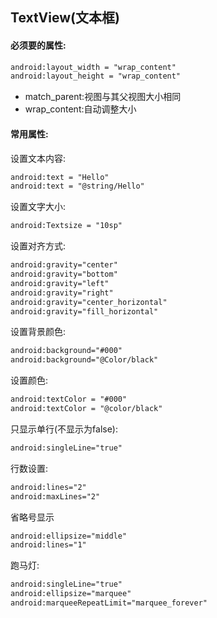 ## TextView(文本框)
#### 必须要的属性:
```xml
android:layout_width = "wrap_content"
android:layout_height = "wrap_content"
```  
* match_parent:视图与其父视图大小相同  
* wrap_content:自动调整大小  
#### 常用属性:  
设置文本内容:    
```xml
android:text = "Hello"
android:text = "@string/Hello"
```  
设置文字大小:    
```xml
android:Textsize = "10sp"
```  
设置对齐方式:  
```xml
android:gravity="center"
android:gravity="bottom" 
android:gravity="left" 
android:gravity="right" 
android:gravity="center_horizontal"  
android:gravity="fill_horizontal"  
```  
设置背景颜色:  
```xml
android:background="#000"
android:background="@Color/black"
```  
设置颜色:    
```xml
android:textColor = "#000"
android:textColor = "@color/black"
```  
只显示单行(不显示为false):  
```xml
android:singleLine="true"
```  
行数设置:  
```xml
android:lines="2"
android:maxLines="2"
```  
省略号显示  
```xml
android:ellipsize="middle"
android:lines="1"
```  
跑马灯:  
```xml
android:singleLine="true"
android:ellipsize="marquee"
android:marqueeRepeatLimit="marquee_forever"
```
